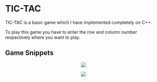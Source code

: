 # TIC-TAC
TIC-TAC is a basic game which I have implemented completely on C++.

To play this game you have to enter the row and column number respectively where you want to play.


## Game Snippets

 <p align="center"><img src="https://user-images.githubusercontent.com/93431609/172837819-9ad6ab3e-d046-4520-aa5f-ed3b8a5a116c.png" /></p>
 <p align="center"><img src="https://user-images.githubusercontent.com/93431609/172838015-4a797489-08a0-4281-90fb-c2453a693a18.png" /></p>
